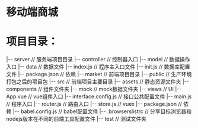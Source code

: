 # 移动端商城
# 项目目录：
|-- server  // 服务端项目目录
  |-- controller // 控制器入口
  |-- model // 数据操作入口
  |-- data // 数据文件
  |-- index.js // 程序主入口文件
  |-- init.js // 数据库配置文件
  |-- package.json // 依赖
|-- market  // 前端项目目录
  |--  public // 生产环境打包之后的项目包
  |--  src // 前端项目主要目录
    |-- assets // 静态资源文件夹
    |--  components // 组件文件夹
    |--  mock // mock数据文件夹
    |--  views // UI
    |--  App.vue // vue组件入口
    |--  interface.config.js //  接口公共配置文件
    |--  main.js //  程序入口
    |--  router.js //  路由入口
    |--  store.js  //  vuex
  |--  package.json // 依赖
  |--  babel.config.js // babel配置文件
  |--  .browserslistrc // 分享目标浏览器和nodejs版本在不同的前端工具配置文件
|-- test  // 测试文件夹
